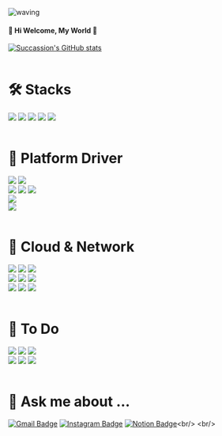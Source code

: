 <!-- https://github.com/kyechan99/capsule-render -->
![waving](https://capsule-render.vercel.app/api?type=waving&height=200&text=Succassion!&fontAlign=80&fontAlignY=40&color=gradient)
#### 👋 Hi Welcome, My World 👋
[![Succassion's GitHub stats](https://github-readme-stats.vercel.app/api?username=succassion&show_icons=true&theme=transparent)](https://github.com/anuraghazra/github-readme-stats)<br/>
<br/>

# 🛠️ Stacks
<img src="https://img.shields.io/badge/Python-3766AB?style=flat-square&logo=Python&logoColor=white"/> <img src="https://img.shields.io/badge/C-A8B9CC?style=flat-square&logo=C&logoColor=white"/> <img src="https://img.shields.io/badge/Java-F7DF1E?style=flat-square&logo=CoffeeScript&logoColor=white"/> <img src="https://img.shields.io/badge/Android-3DDC84?style=flat-square&logo=Android&logoColor=white"/> <img src="https://img.shields.io/badge/Shell_Script-5391FE?style=flat-square&logo=PowerShell&logoColor=white"/><br/>
<br/>

# 💪 Platform Driver
<img src="https://img.shields.io/badge/Linux-FCC624?style=flat-square&logo=Linux&logoColor=white"/> <img src="https://img.shields.io/badge/BSP-9999FF?style=flat-square&logo=Plotly&logoColor=white"/> <br/>
<img src="https://img.shields.io/badge/Audio_Driver-4B5E40?style=flat-square&logo=Audiomack&logoColor=white"/> <img src="https://img.shields.io/badge/Audio_HAL-FF4713?style=flat-square&logo=Audiomack&logoColor=white"/> <img src="https://img.shields.io/badge/Audio_HIDL-F07355?style=flat-square&logo=Audiomack&logoColor=white"/><br/>
<img src="https://img.shields.io/badge/Motor_Driver-00945E?style=flat-square&logo=MEGA&logoColor=white"/><br/>
<img src="https://img.shields.io/badge/Haptic_Driver-35BDB2?style=flat-square&logo=Hexo&logoColor=white"/><br/>
<br/>

# 🌱 Cloud & Network
<img src="https://img.shields.io/badge/Network_Infra-161D4E?style=flat-square&logo=Autoprefixer&logoColor=white"/> <img src="https://img.shields.io/badge/L2_Switch-404040?style=flat-square&logo=StackShare&logoColor=white"/> <img src="https://img.shields.io/badge/L3_Switch-575757?style=flat-square&logo=StackShare&logoColor=white"/><br/>
<img src="https://img.shields.io/badge/VMware-607078?style=flat-square&logo=VMware&logoColor=white"/> <img src="https://img.shields.io/badge/Ubuntu-E95420?style=flat-square&logo=Ubuntu&logoColor=white"/> <img src="https://img.shields.io/badge/CentOS-262577?style=flat-square&logo=CentOS&logoColor=white"/><br/>
<img src="https://img.shields.io/badge/Docker-2496ED?style=flat-square&logo=Docker&logoColor=white"/> <img src="https://img.shields.io/badge/Kubernetes-326CE5?style=flat-square&logo=Kubernetes&logoColor=white"/> <img src="https://img.shields.io/badge/Helm-0F1689?style=flat-square&logo=Helm&logoColor=white"/><br/>
<br/>

# 📝 To Do
<img src="https://img.shields.io/badge/Cloud System-3693F3?style=flat-square&logo=iCloud&logoColor=white"/> <img src="https://img.shields.io/badge/Amazon AWS-232F3E?style=flat-square&logo=Amazon AWS&logoColor=white"/> <img src="https://img.shields.io/badge/CKA-326CE5?style=flat-square&logo=Kubernetes&logoColor=white"/><br/> 
<img src="https://img.shields.io/badge/Backend-606060?style=flat-square&logo=StackEdit&logoColor=white"/> <img src="https://img.shields.io/badge/Go-00ADD8?style=flat-square&logo=Go&logoColor=white"/> <img src="https://img.shields.io/badge/Node.js-339933?style=flat-square&logo=Node.js&logoColor=white"/><br/>
<br/>

# 💬 Ask me about ...
[![Gmail Badge](https://img.shields.io/badge/Gmail-d14836?style=flat-square&logo=Gmail&logoColor=white&link=mailto:sucassion@gmail.com)](sucassion@gmail.com)
[![Instagram Badge](https://img.shields.io/badge/Instagram-E4405F.svg?style=flat-square&logo=Instagram&logoColor=white)](https://www.instagram.com/succassion/)
[![Notion Badge](https://img.shields.io/badge/Notion-000000?style=flat-square&logo=Notion&logoColor=white&link=[https://www.notion.so/8f4981b5c8b2497197a2f12fa1215aef)](https://www.notion.so/8f4981b5c8b2497197a2f12fa1215aef](https://www.notion.so/Portfolio-8f4981b5c8b2497197a2f12fa1215aef?pvs=4))<br/>
<br/>
<!--
**succassion/succassion** is a ✨ _special_ ✨ repository because its `README.md` (this file) appears on your GitHub profile.

Here are some ideas to get you started:

- 🔭 I’m currently working on ...
- 🌱 I’m currently learning ...
- 👯 I’m looking to collaborate on ...
- 🤔 I’m looking for help with ...
- 💬 Ask me about ...
- 📫 How to reach me: ...
- 😄 Pronouns: ...
- ⚡ Fun fact: ...
- Ref Site
[Icon]  https://simpleicons.org
[Badge] https://home.aveek.io/GitHub-Profile-Badges/
[Emoji] https://gist.github.com/rxaviers/7360908
        https://gist.github.com/AliMD/3344523
-->
